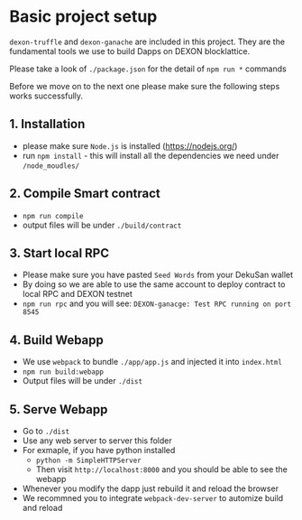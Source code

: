 # Basic project setup

`dexon-truffle` and `dexon-ganache` are included in this project.
They are the fundamental tools we use to build Dapps on DEXON blocklattice.

Please take a look of `./package.json` for the detail of `npm run *` commands

Before we move on to the next one please make sure the following steps works successfully.

## 1. Installation

- please make sure `Node.js` is installed (https://nodejs.org/)
- run `npm install` - this will install all the dependencies we need under `/node_moudles/`

## 2. Compile Smart contract
- `npm run compile`
- output files will be under `./build/contract`

## 3. Start local RPC
- Please make sure you have pasted `Seed Words` from your DekuSan wallet
- By doing so we are able to use the same account to deploy contract to local RPC and DEXON testnet
- `npm run rpc` and you will see: `DEXON-ganacge: Test RPC running on port 8545`

## 4. Build Webapp
- We use `webpack` to bundle `./app/app.js` and injected it into `index.html`
- `npm run build:webapp`
- Output files will be under `./dist`

## 5. Serve Webapp
- Go to `./dist`
- Use any web server to server this folder
- For exmaple, if you have python installed
    - `python -m SimpleHTTPServer`
    - Then visit `http://localhost:8000` and you should be able to see the webapp
- Whenever you modify the dapp just rebuild it and reload the browser
- We recommned you to integrate `webpack-dev-server` to automize build and reload

